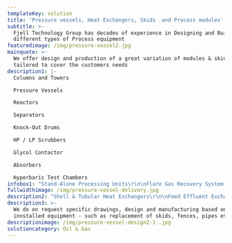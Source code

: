 ```yaml
---
templateKey: solution
title: 'Pressure vessels, Heat Exchangers, Skids  and Process modules'
subtitle: >-
  Fjell Technology Group has decades of experience in Designing and Building
  different types of Process equipment
featuredimage: /img/pressure-vessel2.jpg
mainquote: >-
  We offer design and production of a great variation of modules & skids,
  tailored to cover the customers needs
description1: |-
  Columns and Towers

  Pressure Vessels

  Reactors

  Separators

  Knock-Out Drums

  HP / LP Scrubbers

  Glycol Contactor

  Absorbers

  Hyperbaric Test Chambers
infobox1: "Stand-Alone Processing Units\r\n\nFlare Gas Recovery System Skids\r\n\nO&G Separation Skids\r\n\nChemical Injection Skids (CIU)\r\n\nFluid Mixing Units (FMU)\r\n\nSkid Mounted PSA Units\r\n\nSkid Mounted Process Units\r\n\nGlycol Regeneration Skids\r\n\nLifting/Transport/Storage Skids\r\n\nSpecialized Process Solutions"
fullwidthimage: /img/pressure-vessel-delivery.jpg
description2: "Shell & Tubular Heat Exchangers\r\n\nFeed Effluent Exchangers (Texas Towers)\r\n\nFull EPCIC Service\r\n\nCarbon Steel\r\n\nStainless, various qualities\r\n\nDuplex\r\n\nCuNi materials\r\n\nTitan"
description3: >-
  We do on request specific drawings, design and manufacturing based on allready
  innstalled equipment - such as replacement of skids, fences, pipes etc
descriptionimage: /img/pressure-vessel-design2-1-.jpg
solutioncategory: Oil & Gas
---
```


